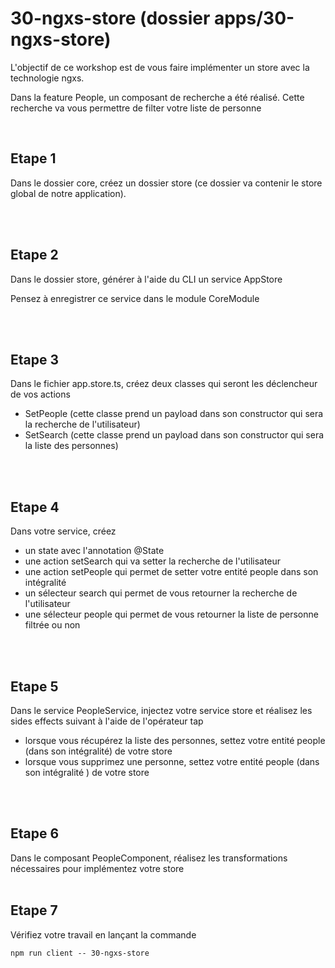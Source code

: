 # 30-ngxs-store (dossier apps/30-ngxs-store)

L'objectif de ce workshop est de vous faire implémenter un store avec la technologie ngxs.

Dans la feature People, un composant de recherche a été réalisé. Cette recherche va vous permettre de filter votre liste de personne

<br>

## Etape 1

Dans le dossier core, créez un dossier store (ce dossier va contenir le store global de notre application).

<br><br>

## Etape 2

Dans le dossier store, générer à l'aide du CLI un service AppStore

Pensez à enregistrer ce service dans le module CoreModule

<br><br>

## Etape 3

Dans le fichier app.store.ts, créez deux classes qui seront les déclencheur de vos actions

- SetPeople (cette classe prend un payload dans son constructor qui sera la recherche de l'utilisateur)
- SetSearch (cette classe prend un payload dans son constructor qui sera la liste des personnes)

<br><br>

## Etape 4

Dans votre service, créez

- un state avec l'annotation @State
- une action setSearch qui va setter la recherche de l'utilisateur
- une action setPeople qui permet de setter votre entité people dans son intégralité
- un sélecteur search qui permet de vous retourner la recherche de l'utilisateur
- une sélecteur people qui permet de vous retourner la liste de personne filtrée ou non

<br><br>

## Etape 5

Dans le service PeopleService, injectez votre service store et réalisez les sides effects suivant à l'aide de l'opérateur tap

- lorsque vous récupérez la liste des personnes, settez votre entité people (dans son intégralité) de votre store
- lorsque vous supprimez une personne, settez votre entité people (dans son intégralité ) de votre store

<br><br>

## Etape 6

Dans le composant PeopleComponent, réalisez les transformations nécessaires pour implémentez votre store
<br><br>

## Etape 7

Vérifiez votre travail en lançant la commande

```shell
npm run client -- 30-ngxs-store
```
